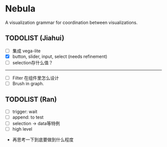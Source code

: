 # Nebula
A visualization grammar for coordination between visualizations.

## TODOLIST (Jiahui)
- [ ] 集成 vega-lite
- [x] button, slider, input, select (needs refinement)
- [ ] selection存什么值？
---

- [ ] Filter 在组件里怎么设计
- [ ] Brush in graph.

## TODOLIST (Ran)
- [ ] trigger: wait
- [ ] append: to test
- [ ] selection -> data等特例
- [ ] high level

- 再思考一下到底要做到什么程度
